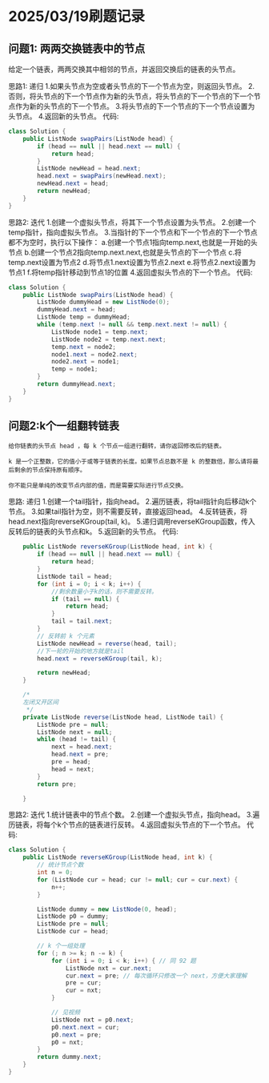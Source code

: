 # 2025/03/19刷题记录

## 问题1: 两两交换链表中的节点
给定一个链表，两两交换其中相邻的节点，并返回交换后的链表的头节点。

思路1: 递归
    1.如果头节点为空或者头节点的下一个节点为空，则返回头节点。
    2.否则，将头节点的下一个节点作为新的头节点，将头节点的下一个节点的下一个节点作为新的头节点的下一个节点。
    3.将头节点的下一个节点的下一个节点设置为头节点。
    4.返回新的头节点。
代码: 
```java
class Solution {
    public ListNode swapPairs(ListNode head) {
        if (head == null || head.next == null) {
            return head;
        }
        ListNode newHead = head.next;
        head.next = swapPairs(newHead.next);
        newHead.next = head;
        return newHead;
    }
}
```    
思路2: 迭代
    1.创建一个虚拟头节点，将其下一个节点设置为头节点。
    2.创建一个temp指针，指向虚拟头节点。
    3.当指针的下一个节点和下一个节点的下一个节点都不为空时，执行以下操作：
        a.创建一个节点1指向temp.next,也就是一开始的头节点
        b.创建一个节点2指向temp.next.next,也就是头节点的下一个节点
        c.将temp.next设置为节点2
        d.将节点1.next设置为节点2.next
        e.将节点2.next设置为节点1
        f.将temp指针移动到节点1的位置
    4.返回虚拟头节点的下一个节点。
代码:
```java
class Solution {
    public ListNode swapPairs(ListNode head) {
        ListNode dummyHead = new ListNode(0);
        dummyHead.next = head;
        ListNode temp = dummyHead;
        while (temp.next != null && temp.next.next != null) {
            ListNode node1 = temp.next;
            ListNode node2 = temp.next.next;
            temp.next = node2;
            node1.next = node2.next;
            node2.next = node1;
            temp = node1;
        }
        return dummyHead.next;
    }
}
```

## 问题2:k个一组翻转链表
    给你链表的头节点 head ，每 k 个节点一组进行翻转，请你返回修改后的链表。

    k 是一个正整数，它的值小于或等于链表的长度。如果节点总数不是 k 的整数倍，那么请将最后剩余的节点保持原有顺序。

    你不能只是单纯的改变节点内部的值，而是需要实际进行节点交换。

思路: 递归
    1.创建一个tail指针，指向head。
    2.遍历链表，将tail指针向后移动k个节点。
    3.如果tail指针为空，则不需要反转，直接返回head。
    4.反转链表，将head.next指向reverseKGroup(tail, k)。
    5.递归调用reverseKGroup函数，传入反转后的链表的头节点和k。
    5.返回新的头节点。
代码:
```java
    public ListNode reverseKGroup(ListNode head, int k) {
        if (head == null || head.next == null) {
            return head;
        }
        ListNode tail = head;
        for (int i = 0; i < k; i++) {
            //剩余数量小于k的话，则不需要反转。
            if (tail == null) {
                return head;
            }
            tail = tail.next;
        }
        // 反转前 k 个元素
        ListNode newHead = reverse(head, tail);
        //下一轮的开始的地方就是tail
        head.next = reverseKGroup(tail, k);

        return newHead;
    }

    /*
    左闭又开区间
     */
    private ListNode reverse(ListNode head, ListNode tail) {
        ListNode pre = null;
        ListNode next = null;
        while (head != tail) {
            next = head.next;
            head.next = pre;
            pre = head;
            head = next;
        }
        return pre;

    }
```
思路2: 迭代
    1.统计链表中的节点个数。
    2.创建一个虚拟头节点，指向head。
    3.遍历链表，将每个k个节点的链表进行反转。
    4.返回虚拟头节点的下一个节点。
代码:
```java
class Solution {
    public ListNode reverseKGroup(ListNode head, int k) {
        // 统计节点个数
        int n = 0;
        for (ListNode cur = head; cur != null; cur = cur.next) {
            n++;
        }

        ListNode dummy = new ListNode(0, head);
        ListNode p0 = dummy;
        ListNode pre = null;
        ListNode cur = head;

        // k 个一组处理
        for (; n >= k; n -= k) {
            for (int i = 0; i < k; i++) { // 同 92 题
                ListNode nxt = cur.next;
                cur.next = pre; // 每次循环只修改一个 next，方便大家理解
                pre = cur;
                cur = nxt;
            }

            // 见视频
            ListNode nxt = p0.next;
            p0.next.next = cur;
            p0.next = pre;
            p0 = nxt;
        }
        return dummy.next;
    }
}
```

